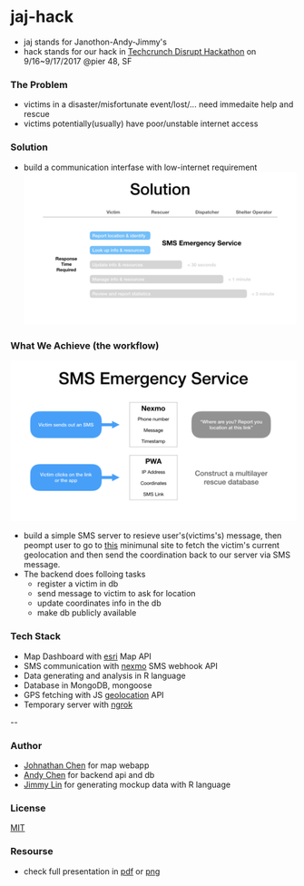 # jaj-hack
- jaj stands for Janothon-Andy-Jimmy's 
- hack stands for our hack in [Techcrunch Disrupt Hackathon](https://techcrunch.com/event-info/disrupt-sf-2017/disrupt-sf-20thon/) on 9/16~9/17/2017 @pier 48, SF

### The Problem
- victims in a disaster/misfortunate event/lost/... need immedaite help and rescue
- victims potentially(usually) have poor/unstable internet access

### Solution
- build a communication interfase with low-internet requirement
![image](https://github.com/amazingandyyy/jaj-hack/blob/master/TC_Disrupt_201709/TC_Disrupt_201709.005.png?raw=true)

### What We Achieve (the workflow)
![image2](https://github.com/amazingandyyy/jaj-hack/blob/master/TC_Disrupt_201709/TC_Disrupt_201709.006.png?raw=true)
- build a simple SMS server to resieve user's(victims's) message, then peompt user to go to [this](http://www.amazingandyyy.com/jaj-hack/) minimunal site to fetch the victim's current geolocation and then send the coordination back to our server via SMS message.
- The backend does folloing tasks
  - register a victim in db 
  - send message to victim to ask for location
  - update coordinates info in the db
  - make db publicly available

### Tech Stack
- Map Dashboard with [esri](https://www.esri.com/en-us/home) Map API
- SMS communication with [nexmo](https://developer.nexmo.com/) SMS webhook API
- Data generating and analysis in R language
- Database in MongoDB, mongoose
- GPS fetching with JS [geolocation](https://developer.mozilla.org/en-US/docs/Web/API/Geolocation/Using_geolocation) API
- Temporary server with [ngrok](https://ngrok.com/)

-- 
### Author
- [Johnathan Chen](https://github.com/johnathanachen) for map webapp
- [Andy Chen](https://github.com/amazingandyyy) for backend api and db
- [Jimmy Lin](https://github.com/mcknote) for generating mockup data with R language

### License
[MIT](https://github.com/amazingandyyy/jaj-hack/blob/master/LICENSE)

### Resourse
- check full presentation in [pdf](https://github.com/amazingandyyy/jaj-hack/blob/master/TC_Disrupt_201709.pdf) or [png](https://github.com/amazingandyyy/jaj-hack/tree/master/TC_Disrupt_201709)

